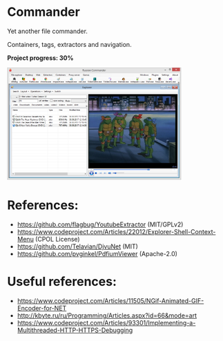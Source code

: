 # Commander
Yet another file commander.

Containers, tags, extractors and navigation.

**Project progress: 30%**

<img width="80%" src="imgs/1.png"/>

# References:
* https://github.com/flagbug/YoutubeExtractor (MIT/GPLv2)
* https://www.codeproject.com/Articles/22012/Explorer-Shell-Context-Menu (CPOL License)
* https://github.com/Telavian/DjvuNet (MIT)
* https://github.com/pvginkel/PdfiumViewer (Apache-2.0)

# Useful references:
* https://www.codeproject.com/Articles/11505/NGif-Animated-GIF-Encoder-for-NET 
* http://kbyte.ru/ru/Programming/Articles.aspx?id=66&mode=art
* https://www.codeproject.com/Articles/93301/Implementing-a-Multithreaded-HTTP-HTTPS-Debugging